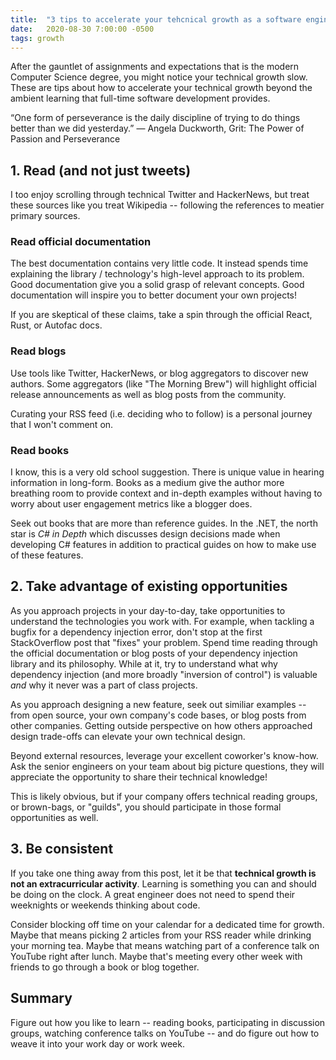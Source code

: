 ```yaml
---
title:  "3 tips to accelerate your tehcnical growth as a software engineer (without giving up your weekends)"
date:   2020-08-30 7:00:00 -0500
tags: growth
---
```


After the gauntlet of assignments and expectations that is the modern Computer Science degree, you might notice your technical growth slow. These are tips about how to accelerate your technical growth beyond the ambient learning that full-time software development provides.

“One form of perseverance is the daily discipline of trying to do things better than we did yesterday.”
― Angela Duckworth, Grit: The Power of Passion and Perseverance 

## 1. Read (and not just tweets)
I too enjoy scrolling through technical Twitter and HackerNews, but treat these sources like you treat Wikipedia -- following the references to meatier primary sources.

### Read official documentation
The best documentation contains very little code. It instead spends time explaining the library / technology's high-level approach to its problem. Good documentation give you a solid grasp of relevant concepts. Good documentation will inspire you to better document your own projects!

If you are skeptical of these claims, take a spin through the official React, Rust, or Autofac docs.

### Read blogs
Use tools like Twitter, HackerNews, or blog aggregators to discover new authors. Some aggregators (like "The Morning Brew") will highlight official release announcements as well as blog posts from the community.

Curating your RSS feed (i.e. deciding who to follow) is a personal journey that I won't comment on.

### Read books
I know, this is a very old school suggestion. There is unique value in hearing information in long-form. Books as a medium give the author more breathing room to provide context and in-depth examples without having to worry about user engagement metrics like a blogger does.

Seek out books that are more than reference guides. In the .NET, the north star is _C# in Depth_ which discusses design decisions made when developing C# features in addition to practical guides on how to make use of these features.

## 2. Take advantage of existing opportunities
As you approach projects in your day-to-day, take opportunities to understand the technologies you work with. For example, when tackling a bugfix for a dependency injection error, don't stop at the first StackOverflow post that "fixes" your problem. Spend time reading through the official documentation or blog posts of your dependency injection library and its philosophy. While at it, try to understand what why dependency injection (and more broadly "inversion of control") is valuable _and_ why it never was a part of class projects. 

As you approach designing a new feature, seek out similiar examples -- from open source, your own company's code bases, or blog posts from other companies. Getting outside perspective on how others approached design trade-offs can elevate your own technical design.

Beyond external resources, leverage your excellent coworker's know-how. Ask the senior engineers on your team about big picture questions, they will appreciate the opportunity to share their technical knowledge!

This is likely obvious, but if your company offers technical reading groups, or brown-bags, or "guilds", you should participate in those formal opportunities as well.

## 3. Be consistent
If you take one thing away from this post, let it be that **technical growth is not an extracurricular activity**. Learning is something you can and should be doing on the clock. A great engineer does not need to spend their weeknights or weekends thinking about code.

Consider blocking off time on your calendar for a dedicated time for growth. Maybe that means picking 2 articles from your RSS reader while drinking your morning tea. Maybe that means watching part of a conference talk on YouTube right after lunch. Maybe that's meeting every other week with friends to go through a book or blog together.

## Summary
Figure out how you like to learn -- reading books, participating in discussion groups, watching conference talks on YouTube -- and do figure out how to weave it into your work day or work week.



